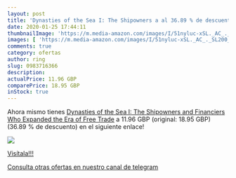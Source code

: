 ```yaml
---
layout: post
title: 'Dynasties of the Sea I: The Shipowners a al 36.89 % de descuento'
date: 2020-01-25 17:44:11
thumbnailImage: 'https://m.media-amazon.com/images/I/51nyluc-xSL._AC_._SL200_.jpg'
images: [ 'https://m.media-amazon.com/images/I/51nyluc-xSL._AC_._SL200_.jpg' ]
comments: true
category: ofertas
author: ring
slug: 0983716366
description:
actualPrice: 11.96 GBP
comparePrice: 18.95 GBP
inStock: true
---
```


Ahora mismo tienes [Dynasties of the Sea I: The Shipowners and Financiers Who Expanded the Era of Free Trade](https://www.amazon.co.uk/dp/0983716366/?tag=redken01-21) a 11.96 GBP (original: 18.95 GBP) (36.89 %  de descuento) en el siguiente enlace!

[![](https://m.media-amazon.com/images/I/51nyluc-xSL._AC_._SL200_.jpg)](https://www.amazon.co.uk/dp/0983716366/?tag=redken01-21)

[Visítala!!!](https://www.amazon.co.uk/dp/0983716366/?tag=redken01-21)

[Consulta otras ofertas en nuestro canal de telegram](https://t.me/s/ofertas25)

